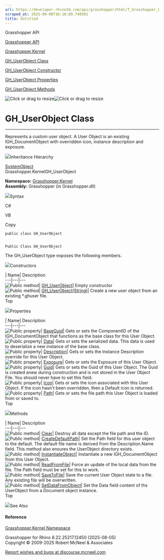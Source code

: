 ```yaml
---
url: https://developer.rhino3d.com/api/grasshopper/html/T_Grasshopper_Kernel_GH_UserObject.htm
scraped_at: 2025-09-08T16:18:09.740501
title: Untitled
---
```


Grasshopper API

[Grasshopper API](../html/723c01da-9986-4db2-8f53-6f3a7494df75.htm
"Grasshopper API")

[Grasshopper.Kernel](../html/N_Grasshopper_Kernel.htm "Grasshopper.Kernel")

[GH_UserObject Class](../html/T_Grasshopper_Kernel_GH_UserObject.htm
"GH_UserObject Class")

[GH_UserObject Constructor
](../html/Overload_Grasshopper_Kernel_GH_UserObject__ctor.htm "GH_UserObject
Constructor ")

[GH_UserObject
Properties](../html/Properties_T_Grasshopper_Kernel_GH_UserObject.htm
"GH_UserObject Properties")

[GH_UserObject Methods](../html/Methods_T_Grasshopper_Kernel_GH_UserObject.htm
"GH_UserObject Methods")

![Click or drag to resize](../icons/TocOpen.gif)![Click or drag to
resize](../icons/TocClose.gif)

# GH_UserObject Class  
  
---  
  
Represents a custom user object. A User Object is an existing
IGH_DocumentObject with overridden icon, instance description and exposure.

![](../icons/SectionExpanded.png)Inheritance Hierarchy

[SystemObject](https://docs.microsoft.com/dotnet/api/system.object)  
Grasshopper.KernelGH_UserObject  

**Namespace:** [Grasshopper.Kernel](N_Grasshopper_Kernel.htm)  
**Assembly:** Grasshopper (in Grasshopper.dll)

![](../icons/SectionExpanded.png)Syntax

C#

VB

Copy

    
    
    public class GH_UserObject
    
    
    Public Class GH_UserObject

The GH_UserObject type exposes the following members.

![](../icons/SectionExpanded.png)Constructors

| Name| Description  
---|---|---  
![Public method](../icons/pubmethod.gif)|
[GH_UserObject](M_Grasshopper_Kernel_GH_UserObject__ctor.htm)|  Empty
constructor  
![Public method](../icons/pubmethod.gif)|
[GH_UserObject(String)](M_Grasshopper_Kernel_GH_UserObject__ctor_1.htm)|
Create a new user object from an existing *.ghuser file.  
Top

![](../icons/SectionExpanded.png)Properties

| Name| Description  
---|---|---  
![Public property](../icons/pubproperty.gif)|
[BaseGuid](P_Grasshopper_Kernel_GH_UserObject_BaseGuid.htm)|  Gets or sets the
ComponentID of the IGH_DocumentObject that functions as the base class for
this User Object.  
![Public property](../icons/pubproperty.gif)|
[Data](P_Grasshopper_Kernel_GH_UserObject_Data.htm)|  Gets or sets the
serialized data. This data is used to deserialize a new instance of the base
class.  
![Public property](../icons/pubproperty.gif)|
[Description](P_Grasshopper_Kernel_GH_UserObject_Description.htm)|  Gets or
sets the Instance Description override for this User Object.  
![Public property](../icons/pubproperty.gif)|
[Exposure](P_Grasshopper_Kernel_GH_UserObject_Exposure.htm)|  Gets or sets the
Exposure of this User Object.  
![Public property](../icons/pubproperty.gif)|
[Guid](P_Grasshopper_Kernel_GH_UserObject_Guid.htm)|  Gets or sets the Guid of
this User Object. The Guid is created anew during construction and is not
stored in the User Object File. You should never have to set this field.  
![Public property](../icons/pubproperty.gif)|
[Icon](P_Grasshopper_Kernel_GH_UserObject_Icon.htm)|  Gets or sets the icon
associated with this User Object. If the icon hasn't been overridden, then a
Default icon is returned.  
![Public property](../icons/pubproperty.gif)|
[Path](P_Grasshopper_Kernel_GH_UserObject_Path.htm)|  Gets or sets the file
path this User Object is loaded from or saved to.  
Top

![](../icons/SectionExpanded.png)Methods

| Name| Description  
---|---|---  
![Public method](../icons/pubmethod.gif)|
[Clear](M_Grasshopper_Kernel_GH_UserObject_Clear.htm)|  Destroy all data
except the file path and the ID.  
![Public method](../icons/pubmethod.gif)|
[CreateDefaultPath](M_Grasshopper_Kernel_GH_UserObject_CreateDefaultPath.htm)|
Set the Path field for this user object to the default. The default file name
is derived from the Description.Name field. This method also ensures the
UserObject directory exists.  
![Public method](../icons/pubmethod.gif)|
[InstantiateObject](M_Grasshopper_Kernel_GH_UserObject_InstantiateObject.htm)|
Instantiate a new IGH_DocumentObject from this User Object.  
![Public method](../icons/pubmethod.gif)|
[ReadFromFile](M_Grasshopper_Kernel_GH_UserObject_ReadFromFile.htm)|  Force an
update of the local data from the file. The Path field must be set for this to
work.  
![Public method](../icons/pubmethod.gif)|
[SaveToFile](M_Grasshopper_Kernel_GH_UserObject_SaveToFile.htm)|  Save the
current User Object state to a file. Any existing file will be overwritten.  
![Public method](../icons/pubmethod.gif)|
[SetDataFromObject](M_Grasshopper_Kernel_GH_UserObject_SetDataFromObject.htm)|
Set the Data field content of ths UserObject from a Document object instance.  
Top

![](../icons/SectionExpanded.png)See Also

#### Reference

[Grasshopper.Kernel Namespace](N_Grasshopper_Kernel.htm)

Grasshopper for Rhino 8.22.25217.12450 (2025-08-05)  
Copyright © 2009-2025 Robert McNeel & Associates

[Report wishes and bugs at
discourse.mcneel.com](https://discourse.mcneel.com/c/grasshopper)

